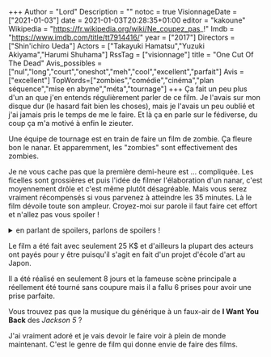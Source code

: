 +++
Author = "Lord"
Description = ""
notoc = true
VisionnageDate = ["2021-01-03"]
date = 2021-01-03T20:28:35+01:00
editor = "kakoune"
Wikipedia = "https://fr.wikipedia.org/wiki/Ne_coupez_pas_!"
Imdb = "https://www.imdb.com/title/tt7914416/"
year = ["2017"]
Directors = ["Shin'ichiro Ueda"]
Actors = ["Takayuki Hamatsu","Yuzuki Akiyama","Harumi Shuhama"]
RssTag = ["visionnage"]
title = "One Cut Of The Dead"
Avis_possibles = ["nul","long","court","oneshot","meh","cool","excellent","parfait"]
Avis = ["excellent"] 
TopWords=["zombies","comédie","cinéma","plan séquence","mise en abyme","méta","tournage"]
+++
Ça fait un peu plus d'un an que j'en entends régulièrement parler de ce film.
Je l'avais sur mon disque dur (le hasard fait bien les choses), mais je l'avais un peu oublié et j'ai jamais pris le temps de me le faire.
Et là ça en parle sur le fédiverse, du coup ça m'a motivé à enfin le zieuter.

Une équipe de tournage est en train de faire un film de zombie.
Ça fleure bon le nanar.
Et apparemment, les "zombies" sont effectivement des zombies.

Je ne vous cache pas que la première demi-heure est … compliquée.
Les ficelles sont grossières et puis l'idée de filmer l'élaboration d'un nanar, c'est moyennement drôle et c'est même plutôt désagréable.
Mais vous serez vraiment récompensés si vous parvenez à atteindre les 35 minutes.
Là le film dévoile toute son ampleur.
Croyez-moi sur parole il faut faire cet effort et n'allez pas vous spoiler !

<details><summary>en parlant de spoilers, parlons de spoilers !</summary>

Tout les ptits détails chiants qu'on remarque dans la première partie sont expliqués par la suite.
C'est vraiment excellent de voir tout les meublages, les improvisations bidons, les dialogues foireux, les acteurs qui disparaissent et reviennent à d'étranges moments.

Et le générique (le vrai) qui montre les scènes de tournage de scène de tournage…
Manque plus qu'un making-of.
</details>

Le film a été fait avec seulement 25 K$ et d'ailleurs la plupart des acteurs ont payés pour y être puisqu'il s'agit en fait d'un projet d'école d'art au Japon.

Il a été réalisé en seulement 8 jours et la fameuse scène principale a réellement été tourné sans coupure mais il a fallu 6 prises pour avoir une prise parfaite.

Vous trouvez pas que la musique du générique à un faux-air de **I Want You Back** des *Jackson 5* ?

J'ai vraiment adoré et je vais devoir le faire voir à plein de monde maintenant.
C'est le genre de film qui donne envie de faire des films.
